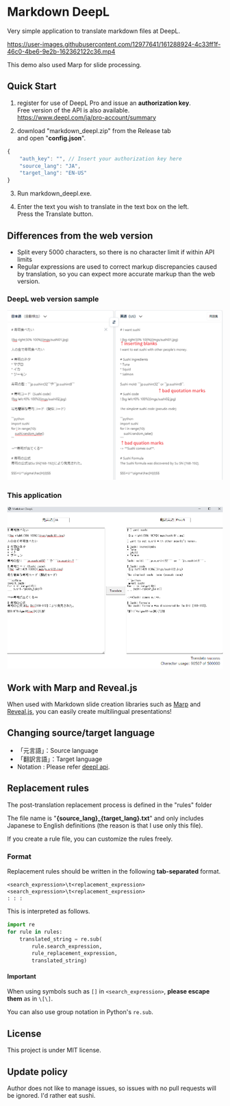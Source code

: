 # Markdown DeepL
Very simple application to translate markdown files at DeepL.

https://user-images.githubusercontent.com/12977641/161288924-4c33ff1f-46c0-4be6-9e2b-162362122c36.mp4

This demo also used Marp for slide processing.

## Quick Start

1. register for use of DeepL Pro and issue an **authorization key**.  
 Free version of the API is also available.  
 https://www.deepl.com/ja/pro-account/summary

2. download "markdown_deepl.zip" from the Release tab  
 and open "**config.json**".

```javascript
{
    "auth_key": "", // Insert your authorization key here
    "source_lang": "JA",
    "target_lang": "EN-US"
}
```

3. Run markdown_deepl.exe.

4. Enter the text you wish to translate in the text box on the left.  
 Press the Translate button.

## Differences from the web version
* Split every 5000 characters, so there is no character limit if within API limits
* Regular expressions are used to correct markup discrepancies caused by translation, so you can expect more accurate markup than the web version.

### DeepL web version sample
![](imgs/img02.png)

### This application
![](imgs/img03.png)

## Work with Marp and Reveal.js
When used with Markdown slide creation libraries such as [Marp](https://marp.app/) and [Reveal.js](https://revealjs.com/), you can easily create multilingual presentations!



## Changing source/target language
* 「元言語」：Source language
* 「翻訳言語」：Target language
* Notation : Please refer [deepl api](https://www.deepl.com/ja/pro-api/).

## Replacement rules
The post-translation replacement process is defined in the "rules" folder

The file name is "**{source_lang}_{target_lang}.txt**" and only includes Japanese to English definitions (the reason is that I use only this file).

If you create a rule file, you can customize the rules freely.

### Format
Replacement rules should be written in the following **tab-separated** format.

```console
<search_expression>\t<replacement_expression>
<search_expression>\t<replacement_expression>
: : : 
```

This is interpreted as follows.

```python
import re
for rule in rules:
    translated_string = re.sub(
        rule.search_expression,
        rule_replacement_expression,
        translated_string)
```

#### Important
When using symbols such as ```[]``` in ```<search_expression>```, **please escape them** as in ```\[\]```.

You can also use group notation in Python's ```re.sub```.

## License
This project is under MIT license.

## Update policy
Author does not like to manage issues, so issues with no pull requests will be ignored. I'd rather eat sushi.
